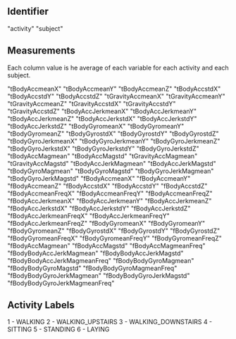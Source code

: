 ## Identifier

"activity" 
"subject" 

## Measurements
Each column value is he average of each variable for each activity and each subject.

"tBodyAccmeanX"
"tBodyAccmeanY" 
"tBodyAccmeanZ" 
"tBodyAccstdX" 
"tBodyAccstdY" 
"tBodyAccstdZ" 
"tGravityAccmeanX" 
"tGravityAccmeanY" 
"tGravityAccmeanZ" 
"tGravityAccstdX" 
"tGravityAccstdY" 
"tGravityAccstdZ" 
"tBodyAccJerkmeanX" 
"tBodyAccJerkmeanY" 
"tBodyAccJerkmeanZ" 
"tBodyAccJerkstdX" 
"tBodyAccJerkstdY" 
"tBodyAccJerkstdZ" 
"tBodyGyromeanX" 
"tBodyGyromeanY" 
"tBodyGyromeanZ" 
"tBodyGyrostdX" 
"tBodyGyrostdY" 
"tBodyGyrostdZ" 
"tBodyGyroJerkmeanX" 
"tBodyGyroJerkmeanY" 
"tBodyGyroJerkmeanZ" 
"tBodyGyroJerkstdX" 
"tBodyGyroJerkstdY" 
"tBodyGyroJerkstdZ" 
"tBodyAccMagmean" 
"tBodyAccMagstd" 
"tGravityAccMagmean" 
"tGravityAccMagstd" 
"tBodyAccJerkMagmean" 
"tBodyAccJerkMagstd" 
"tBodyGyroMagmean" 
"tBodyGyroMagstd" 
"tBodyGyroJerkMagmean" 
"tBodyGyroJerkMagstd" 
"fBodyAccmeanX" 
"fBodyAccmeanY" 
"fBodyAccmeanZ" 
"fBodyAccstdX" 
"fBodyAccstdY" 
"fBodyAccstdZ" 
"fBodyAccmeanFreqX" 
"fBodyAccmeanFreqY" 
"fBodyAccmeanFreqZ" 
"fBodyAccJerkmeanX" 
"fBodyAccJerkmeanY" 
"fBodyAccJerkmeanZ" 
"fBodyAccJerkstdX" 
"fBodyAccJerkstdY" 
"fBodyAccJerkstdZ" 
"fBodyAccJerkmeanFreqX" 
"fBodyAccJerkmeanFreqY" 
"fBodyAccJerkmeanFreqZ" 
"fBodyGyromeanX" 
"fBodyGyromeanY" 
"fBodyGyromeanZ" 
"fBodyGyrostdX" 
"fBodyGyrostdY" 
"fBodyGyrostdZ" 
"fBodyGyromeanFreqX" 
"fBodyGyromeanFreqY" 
"fBodyGyromeanFreqZ" 
"fBodyAccMagmean" 
"fBodyAccMagstd" 
"fBodyAccMagmeanFreq" 
"fBodyBodyAccJerkMagmean" 
"fBodyBodyAccJerkMagstd" 
"fBodyBodyAccJerkMagmeanFreq" 
"fBodyBodyGyroMagmean" 
"fBodyBodyGyroMagstd" 
"fBodyBodyGyroMagmeanFreq" 
"fBodyBodyGyroJerkMagmean" 
"fBodyBodyGyroJerkMagstd" 
"fBodyBodyGyroJerkMagmeanFreq"

## Activity Labels
1 - WALKING
2 - WALKING_UPSTAIRS
3 - WALKING_DOWNSTAIRS
4 - SITTING
5 - STANDING
6 - LAYING
